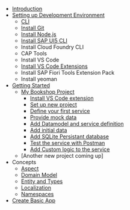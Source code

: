 - [Introduction](introduction.md)
- [Setting up Development Environment](local-setup-command.md)
  - [CLI](cli.md)
  - [Install Git](install-git.md)
  - [Install Node.js](install-node-js.md)
  - [Install SAP UI5 CLI](install-ui5-cli.md)
  - Install Cloud Foundry CLI
  - CAP Tools
  - Install VS Code
  - [Install VS Code Extensions](vs-extension-cap-v2.md)
  - Install SAP Fiori Tools Extension Pack
  - Install yeoman
- [Getting Started](getting-started.md)
  - [My Bookshop Project](my-bookshop-project.md)
    - [Install VS Code extension](vs-extension-cap.md)
    - [Set up new project](set-up-new-project.md)
    - [Define your first service](define-service-my-bookshop.md)
    - [Provide mock data](add-mock-data-mybookshop.md)
    - [Add Datamodel and service definition](add-data-model-service-definition.md)
    - [Add initial data](add-initial-data-mybookshop.md)
    - [Add SQLite Persistant database](add-persistent-db-mybookshop.md)
    - [Test the service with Postman](test-with-postman.md)
    - [Add Custom logic to the service](add-custom-logic-mybookshop.md)
  - [Another new project coming up]
- Concepts
  - [Aspect](aspect.md)
  - [Domain Model](domain-model.md)
  - [Entity and Types](entity-and-types.md)
  - [Localization](localization.md)
  - [Namespaces](namespaces.md)
- [Create Basic App](create-basic-app.md)
